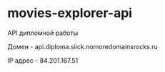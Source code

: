 # movies-explorer-api

API дипломной работы 

Домен - api.diploma.siick.nomoredomainsrocks.ru

IP адрес - 84.201.167.51
